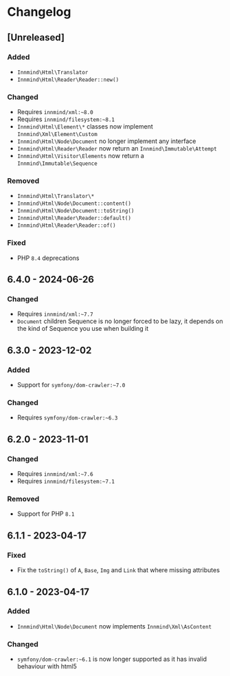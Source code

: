 # Changelog

## [Unreleased]

### Added

- `Innmind\Html\Translator`
- `Innmind\Html\Reader\Reader::new()`

### Changed

- Requires `innmind/xml:~8.0`
- Requires `innmind/filesystem:~8.1`
- `Innmind\Html\Element\*` classes now implement `Innmind\Xml\Element\Custom`
- `Innmind\Html\Node\Document` no longer implement any interface
- `Innmind\Html\Reader\Reader` now return an `Innmind\Immutable\Attempt`
- `Innmind\Html\Visitor\Elements` now return a `Innmind\Immutable\Sequence`

### Removed

- `Innmind\Html\Translator\*`
- `Innmind\Html\Node\Document::content()`
- `Innmind\Html\Node\Document::toString()`
- `Innmind\Html\Reader\Reader::default()`
- `Innmind\Html\Reader\Reader::of()`

### Fixed

- PHP `8.4` deprecations

## 6.4.0 - 2024-06-26

### Changed

- Requires `innmind/xml:~7.7`
- `Document` children Sequence is no longer forced to be lazy, it depends on the kind of Sequence you use when building it

## 6.3.0 - 2023-12-02

### Added

- Support for `symfony/dom-crawler:~7.0`

### Changed

- Requires `symfony/dom-crawler:~6.3`

## 6.2.0 - 2023-11-01

### Changed

- Requires `innmind/xml:~7.6`
- Requires `innmind/filesystem:~7.1`

### Removed

- Support for PHP `8.1`

## 6.1.1 - 2023-04-17

### Fixed

- Fix the `toString()` of `A`, `Base`, `Img` and `Link` that where missing attributes

## 6.1.0 - 2023-04-17

### Added

- `Innmind\Html\Node\Document` now implements `Innmind\Xml\AsContent`

### Changed

- `symfony/dom-crawler:~6.1` is now longer supported as it has invalid behaviour with html5
